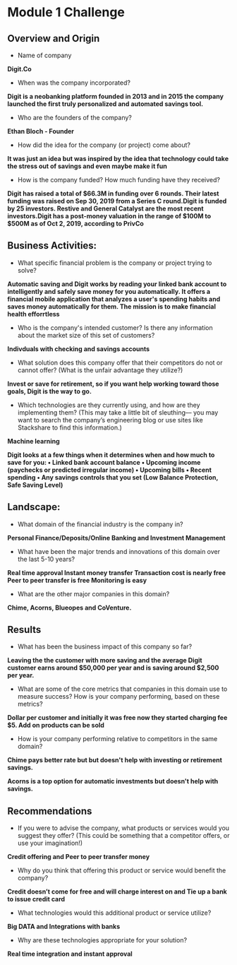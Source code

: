 # Module 1 Challenge
## Overview and Origin

* Name of company
  
**Digit.Co**
 
* When was the company incorporated?

**Digit is a neobanking platform founded in 2013 and in 2015 the company launched the first truly personalized and automated savings tool.**

* Who are the founders of the company?
 
**Ethan Bloch - Founder**

* How did the idea for the company (or project) come about?

**It was just an idea but was inspired by the idea that technology could take the stress out of savings and even maybe make it fun**

* How is the company funded? How much funding have they received?
 
**Digit has raised a total of $66.3M in funding over 6 rounds. Their latest funding was raised on Sep 30, 2019 from a Series C round.Digit is funded by 25 investors. Restive and General Catalyst are the most recent investors.Digit has a post-money valuation in the range of $100M to $500M as of Oct 2, 2019, according to PrivCo**

## Business Activities:

* What specific financial problem is the company or project trying to solve?

**Automatic saving and Digit works by reading your linked bank account to intelligently and safely save money for you automatically. It offers a financial mobile application that analyzes a user's spending habits and saves money automatically for them. The mission is to make financial health efforrtless**

* Who is the company's intended customer?  Is there any information about the market size of this set of customers?
 
**Indivduals with checking and savings accounts**

* What solution does this company offer that their competitors do not or cannot offer? (What is the unfair advantage they utilize?)
 
**Invest or save for retirement, so if you want help working toward those goals, Digit is the way to go.**

* Which technologies are they currently using, and how are they implementing them? (This may take a little bit of sleuthing–– you may want to search the company’s engineering blog or use sites like Stackshare to find this information.)

**Machine learning**

**Digit looks at a few things when it determines when and how much to save for you:
  •	Linked bank account balance
  •	Upcoming income (paychecks or predicted irregular income)
  •	Upcoming bills
  •	Recent spending
  •	Any savings controls that you set (Low Balance Protection, Safe Saving Level)**


## Landscape:

* What domain of the financial industry is the company in?
  
**Personal Finance/Deposits/Online Banking and Investment Management**

* What have been the major trends and innovations of this domain over the last 5-10 years?
  
**Real time approval
   Instant money transfer
   Transaction cost is nearly free
   Peer to peer transfer is free
   Monitoring is easy**

* What are the other major companies in this domain?
  
**Chime, Acorns, Blueopes and CoVenture.**


## Results

* What has been the business impact of this company so far?
  
**Leaving the the customer with more saving and the average Digit customer earns around $50,000 per year and is saving around $2,500 per year.**

* What are some of the core metrics that companies in this domain use to measure success? How is your company performing, based on these metrics?
  
**Dollar per customer and initially it was free now they started charging fee $5. Add on products can be sold**

* How is your company performing relative to competitors in the same domain?

**Chime pays better rate but but doesn't help with investing or retirement savings.**

**Acorns is a top option for automatic investments but doesn't help with savings.**

## Recommendations

* If you were to advise the company, what products or services would you suggest they offer? (This could be something that a competitor offers, or use your imagination!)
 
**Credit offering and Peer to peer transfer money**

* Why do you think that offering this product or service would benefit the company?
 
**Credit doesn’t come for free and will charge interest on and Tie up a bank to issue credit card**

* What technologies would this additional product or service utilize?
  
**Big DATA and Integrations with banks**

* Why are these technologies appropriate for your solution?
 
**Real time integration and instant approval**

